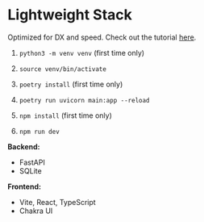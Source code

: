 # Lightweight Stack

Optimized for DX and speed. Check out the tutorial [here](https://fastapi.tiangolo.com/tutorial/sql-databases/).
1. `python3 -m venv venv` (first time only)
2. `source venv/bin/activate`
3. `poetry install` (first time only)
4. `poetry run uvicorn main:app --reload`

1. `npm install` (first time only)
2. `npm run dev`

**Backend:**
* FastAPI
* SQLite

**Frontend:**
* Vite, React, TypeScript
* Chakra UI
